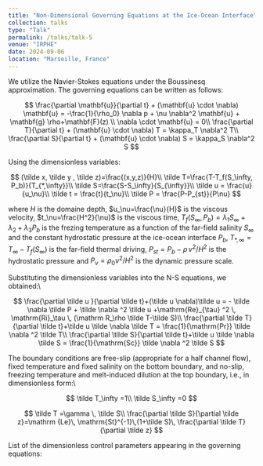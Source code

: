 ```yaml
---
title: "Non-Dimensional Governing Equations at the Ice-Ocean Interface"
collection: talks
type: "Talk"
permalink: /talks/talk-5
venue: "IRPHE"
date: 2024-09-06
location: "Marseille, France"
---
```



We utilize the Navier-Stokes equations under the Boussinesq approximation. The governing equations can be written as follows:

$$
\frac{\partial \mathbf{u}}{\partial t} + (\mathbf{u} \cdot \nabla) \mathbf{u} = -\frac{1}{\rho_0} \nabla p + \nu \nabla^2 \mathbf{u} + \mathbf{g} \rho+\mathbf{F}(z) \\
\nabla \cdot \mathbf{u} = 0\\
\frac{\partial T}{\partial t} + (\mathbf{u} \cdot \nabla) T = \kappa_T \nabla^2 T\\
\frac{\partial S}{\partial t} + (\mathbf{u} \cdot \nabla) S = \kappa_S \nabla^2 S
$$

Using the dimensionless variables:


$$
(\tilde x, \tilde y , \tilde z)=\frac{(x,y,z)}{H}\\
\tilde T=\frac{T-T_f(S_\infty, P_b)}{T_{*,\infty}}\\
\tilde S=\frac{S-S_\infty}{S_{\infty}}\\
\tilde u = \frac{u}{u_\nu}\\
\tilde t = \frac{t}{t_\nu}\\
\tilde P = \frac{P-P_{st}}{P\nu}
$$


where $H$ is the domaine depth,  $u_\nu=\frac{\nu}{H}$ is the viscous velocity, $t_\nu=\frac{H^2}{\nu}$ is the viscous time, $T_f(S_\infty, P_b)= \lambda_1 S_\infty+ \lambda_2 + \lambda_3 P_b$  is the frezing temperature as a function of the far-field salinity $S_\infty$ and the constant hydrostatic pressure at the ice-ocean interface $P_b$, $T_{*,\infty}=T_\infty -T_f(S_\infty)$ is the far-field thermal driving, $P_{st}=P_b-\rho\, \nu^ 2/  H^2$ is the hydrostatic pressure and $P_\nu=\rho_0 \nu ^2/H^2$ is the dynamic pressure scale.

Substituting the dimensionless variables into the N-S equations, we obtained:\\

$$
\frac{\partial \tilde u }{\partial \tilde t}+(\tilde u \nabla)\tilde u = - \tilde \nabla \tilde P + \tilde \nabla ^2 \tilde u +\mathrm{Re}_{\tau} ^2 \, \mathrm{Ri}_\tau \, (\mathrm R_\rho \tilde T-\tilde S)\\
\frac{\partial \tilde T}{\partial \tilde t}+\tilde u \tilde \nabla \tilde T = \frac{1}{\mathrm{Pr}} \tilde \nabla ^2 \tilde T\\
\frac{\partial \tilde S}{\partial \tilde t}+\tilde u \tilde \nabla \tilde S = \frac{1}{\mathrm{Sc}} \tilde \nabla ^2 \tilde S
$$


The boundary conditions are free-slip (appropriate for a half channel flow), fixed temperature and
fixed salinity on the bottom boundary, and no-slip, freezing temperature and melt-induced dilution
at the top boundary, i.e., in dimensionless form:\\

$$
\tilde T_\infty =1\\
\tilde S_\infty =0
$$
 
$$
\tilde T =\gamma \, \tilde S\\
\frac{\partial \tilde S}{\partial \tilde z}=\mathrm {Le}\, \mathrm{St}^{-1}\,(1+\tilde S)\, \frac{\partial \tilde T}{\partial \tilde z}
$$

List of the dimensionless control parameters appearing in the governing equations:





